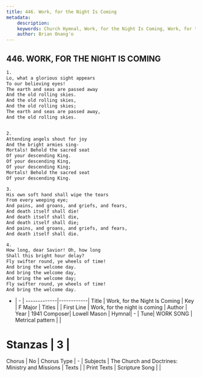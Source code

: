 ```yaml
---
title: 446. Work, for the Night Is Coming
metadata:
    description: 
    keywords: Church Hymnal, Work, for the Night Is Coming, Work, for the night is coming, 
    author: Brian Onang'o
---
```



## 446. WORK, FOR THE NIGHT IS COMING

```txt
1.
Lo, what a glorious sight appears
To our believing eyes!
The earth and seas are passed away
And the old rolling skies.
And the old rolling skies,
And the old rolling skies;
The earth and seas are passed away,
And the old rolling skies.


2.
Attending angels shout for joy
And the bright armies sing-
Mortals! Behold the sacred seat
Of your descending King.
Of your descending King,
Of your descending King;
Mortals! Behold the sacred seat
Of your descending King.

3.
His own soft hand shall wipe the tears
From every weeping eye;
And pains, and groans, and griefs, and fears,
And death itself shall die!
And death itself shall die,
And death itself shall die;
And pains, and groans, and griefs, and fears,
And death itself shall die.

4.
How long, dear Savior! Oh, how long
Shall this bright hour delay?
Fly swifter round, ye wheels of time!
And bring the welcome day.
And bring the welcome day,
And bring the welcome day;
Fly swifter round, ye wheels of time!
And bring the welcome day.
```

- |   -  |
-------------|------------|
Title | Work, for the Night Is Coming |
Key | F Major |
Titles |  |
First Line | Work, for the night is coming |
Author | 
Year | 1941
Composer| Lowell Mason |
Hymnal|  - |
Tune| WORK SONG |
Metrical pattern | |
# Stanzas | 3 |
Chorus | No |
Chorus Type | - |
Subjects | The Church and Doctrines: Ministry and Missions |
Texts |  |
Print Texts | 
Scripture Song |  |
  

